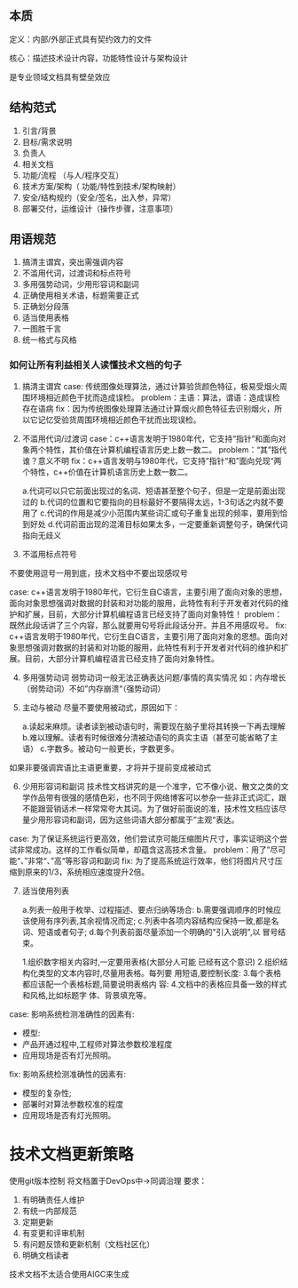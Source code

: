 ## 本质

定义：内部/外部正式具有契约效力的文件

核心：描述技术设计内容，功能特性设计与架构设计

是专业领域文档具有壁垒效应

## 结构范式

1. 引言/背景
2. 目标/需求说明
3. 负责人
4. 相关文档
5. 功能/流程 （与人/程序交互）
6. 技术方案/架构（ 功能/特性到技术/架构映射）
7. 安全/结构规约（安全/签名，出入参，异常）
8. 部署交付，运维设计（操作步骤，注意事项）

## 用语规范

1. 搞清主谓宾，突出需强调内容
2. 不滥用代词，过渡词和标点符号
3. 多用强势动词，少用形容词和副词
4. 正确使用相关术语，标题需要正式
5. 正确划分段落
6. 适当使用表格
7. 一图胜千言
8. 统一格式与风格

### 如何让所有利益相关人读懂技术文档的句子

1. 搞清主谓宾
case: 传统图像处理算法，通过计算验货颜色特征，极易受烟火周围环境相近颜色干扰而造成误检。
problem：主语：算法，谓语：造成误检  存在语病
fix：因为传统图像处理算法通过计算烟火颜色特征去识别烟火，所以它记忆受验货周围环境相近颜色干扰而出现误检。

2. 不滥用代词/过渡词
case：c++语言发明于1980年代，它支持“指针”和面向对象两个特性，其价值在计算机编程语言历史上数一数二。
problem：“其”指代谁？意义不明
fix：c++语言发明与1980年代，它支持”指针“和”面向兑现“两个特性，c++价值在计算机语言历史上数一数二。

	a.代词可以只它前面出现过的名词、短语甚至整个句子，但是一定是前面出现过的
	b.代词的位置和它要指向的目标最好不要隔得太远，1-3句话之内就不要用了
	c.代词的作用是减少小范围内某些词汇或句子重复出现的频率，要用到恰到好处
	d.代词前面出现的混淆目标如果太多，一定要重新调整句子，确保代词指向无歧义

3. 不滥用标点符号

不要使用逗号一用到底，技术文档中不要出现感叹号

case: c++语言发明于1980年代，它衍生自C语言，主要引用了面向对象的思想，面向对象思想强调对数据的封装和对功能的服用，此特性有利于开发者对代码的维护和扩展，目前，大部分计算机编程语言已经支持了面向对象特性！
problem：既然此段话讲了三个内容，那么就要用句号将此段话分开。并且不用感叹号。
fix:  c++语言发明于1980年代，它衍生自C语言，主要引用了面向对象的思想。面向对象思想强调对数据的封装和对功能的服用，此特性有利于开发者对代码的维护和扩展。目前，大部分计算机编程语言已经支持了面向对象特性。

4. 多用强势动词
弱势动词一般无法正确表达问题/事情的真实情况
如：内存增长（弱势动词）不如”内存崩溃“（强势动词）

5. 主动与被动
尽量不要使用被动式，原因如下：

	a.读起来麻烦。读者读到被动语句时，需要现在脑子里将其转换一下再去理解
	b.难以理解。读者有时候很难分清被动语句的真实主语（甚至可能省略了主语）
	c.字数多。被动句一般更长，字数更多。

如果非要强调宾语比主语更重要，才将并于提前变成被动式

6. 少用形容词和副词
技术性文档讲究的是一个准字，它不像小说、散文之类的文学作品带有很强的感情色彩，也不同于网络博客可以参杂一些非正式词汇，跟不能跟营销话术一样常常夸大其词。为了做好前面说的准，技术性文档应该尽量少用形容词和副词，因为这些词语大部分都属于”主观“表达。

case: 为了保证系统运行更高效，他们尝试京可能压缩图片尺寸，事实证明这个尝试非常成功。这样的工作看似简单，却蕴含这高技术含量。
problem：用了”尽可能“、”非常“、”高“等形容词和副词
fix: 为了提高系统运行效率，他们将图片尺寸压缩到原来的1/3，系统相应速度提升2倍。

7. 适当使用列表

	a.列表一般用于枚举、过程描述、要点归纳等场合:
	b.需要强调顺序的时候应该使用有序列表,其余视情况而定;
	c.列表中各项内容结构应保持一致,都是名词、短语或者句子;
	d.每个列表前面尽量添加一个明确的"引入说明",以
	冒号结束。

	1.组织数字相关内容时,一定要用表格(大部分人可能
	已经有这个意识)
	2.组织结构化类型的文本内容时,尽量用表格。每列要
	用短语,要控制长度:
	3.每个表格都应该配一个表格标题,简要说明表格内
	容:
	4.文档中的表格应具备一致的样式和风格,比如标题字
	体、背景填充等。

case: 影响系统检测准确性的因素有:
- 模型:
- 产品开通过程中,工程师对算法参数校准程度
- 应用现场是否有灯光照明。

fix: 影响系统检测准确性的因素有:
- 模型的复杂性;
- 部署时对算法参数校准的程度
- 应用现场是否有灯光照明。

# 技术文档更新策略

使用git版本控制
将文档置于DevOps中->同调治理
要求：
1. 有明确责任人维护
2. 有统一内部规范
3. 定期更新
4. 有变更和评审机制
5. 有问题反馈和更新机制（文档社区化）
6. 明确文档读者

技术文档不太适合使用AIGC来生成